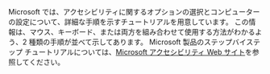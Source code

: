Microsoft では、アクセシビリティに関するオプションの選択とコンピューターの設定について、詳細な手順を示すチュートリアルを用意しています。 この情報は、マウス、キーボード、または両方を組み合わせて使用する方法がわかるよう、2 種類の手順が並べて示してあります。 Microsoft 製品のステップバイステップ チュートリアルについては、[Microsoft アクセシビリティ Web サイト](http://go.microsoft.com/fwlink/?LinkId=8431)を参照してください。